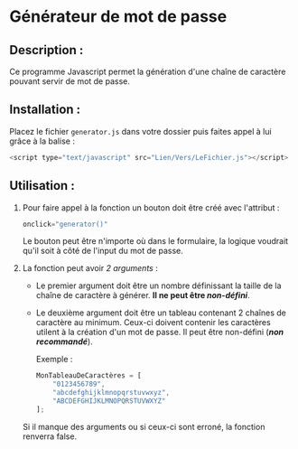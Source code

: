 # Générateur de mot de passe

## Description :

Ce programme Javascript permet la génération d'une chaîne de caractère pouvant servir de mot de passe.

## Installation :

Placez le fichier `generator.js` dans votre dossier puis faites appel à lui grâce à la balise :

```javascript  
<script type="text/javascript" src="Lien/Vers/LeFichier.js"></script>  
```

## Utilisation :

1. Pour faire appel à la fonction un bouton doit être créé avec l'attribut :

	```javascript  
	onclick="generator()"  
	```
	Le bouton peut être n'importe où dans le formulaire, la logique voudrait qu'il soit à côté de l'input du mot de passe.  

2. La fonction peut avoir *2 arguments* :

	* Le premier argument doit être un nombre définissant la taille de la chaîne de caractère à générer. **Il ne peut être _non-défini_**.

	* Le deuxième argument doit être un tableau contenant 2 chaînes de caractère au minimum. Ceux-ci doivent contenir les caractères utilent à la création d'un mot de passe. Il peut être non-défini (**_non recommandé_**).
	
		Exemple :
		
		```javascript  
		MonTableauDeCaractères = [  
			"0123456789",  
			"abcdefghijklmnopqrstuvwxyz",  
			"ABCDEFGHIJKLMNOPQRSTUVWXYZ"  
		];  
		```

	Si il manque des arguments ou si ceux-ci sont erroné, la fonction renverra false.